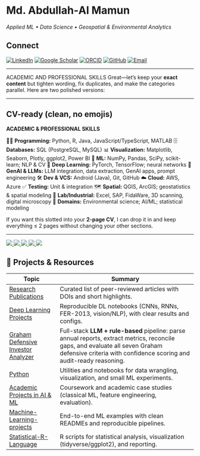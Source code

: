 # Md. Abdullah‑Al Mamun

*Applied ML • Data Science • Geospatial & Environmental Analytics*

## Connect

[![LinkedIn](assets/buttons/linkedin.png)](https://www.linkedin.com/in/md-abdullah-al-mamun-a23416b8/)
[![Google Scholar](assets/buttons/scholar.png)](https://scholar.google.com/citations?user=6iTitIQAAAAJ&hl=en&authuser=1)
[![ORCID](assets/buttons/orcid.png)](https://orcid.org/0009-0001-6749-9171)
[![GitHub](assets/buttons/github.png)](https://github.com/Abdullah-TU)
[![Email](assets/buttons/email.png)](mailto:md.abdullah.al.mamun.tu@gmail.com)


---

 ACADEMIC AND PROFESSIONAL SKILLS
Great—let’s keep your **exact content** but tighten wording, fix duplicates, and make the categories parallel. Here are two polished versions:

---

## CV-ready (clean, no emojis)

**ACADEMIC & PROFESSIONAL SKILLS**

👨‍💻 **Programming:** Python, R, Java, JavaScript/TypeScript, MATLAB
🗄️ **Databases:** SQL (PostgreSQL, MySQL)
📊 **Visualization:** Matplotlib, Seaborn, Plotly, ggplot2, Power BI
🤖 **ML:** NumPy, Pandas, SciPy, scikit-learn; NLP & CV
🧠 **Deep Learning:** PyTorch, TensorFlow; neural networks
🧪 **GenAI & LLMs:** LLM integration, data extraction, GenAI apps, prompt engineering
🛠️ **Dev & VCS:** Android (Java), Git, GitHub
☁️ **Cloud:** AWS, Azure
✅ **Testing:** Unit & integration
🗺️ **Spatial:** QGIS, ArcGIS; geostatistics & spatial modeling
🧪 **Lab/Industrial:** Excel, SAP, FidaWare, 3D scanning, digital microscopy
🔬 **Domains:** Environmental science; AI/ML; statistical modeling

If you want this slotted into your **2-page CV**, I can drop it in and keep everything ≤ 2 pages without changing your other sections.

---
<p align="left">
  <a href="https://www.linkedin.com/in/md-abdullah-al-mamun-a23416b8/" target="_blank">
    <img src="https://img.shields.io/badge/LinkedIn-?logo=linkedin&logoColor=white&color=0A66C2&style=flat" />
  </a>
  <a href="https://scholar.google.com/citations?user=6iTitIQAAAAJ&hl=en&authuser=1" target="_blank">
    <img src="https://img.shields.io/badge/Google%20Scholar-?logo=googlescholar&logoColor=white&color=4285F4&style=flat" />
  </a>
  <a href="https://orcid.org/0009-0001-6749-9171" target="_blank">
    <img src="https://img.shields.io/badge/ORCID-?logo=orcid&logoColor=white&color=A6CE39&style=flat" />
  </a>
  <a href="https://github.com/Abdullah-TU" target="_blank">
    <img src="https://img.shields.io/badge/GitHub-?logo=github&logoColor=white&color=181717&style=flat" />
  </a>
  <a href="mailto:md.abdullah.al.mamun.tu@gmail.com">
    <img src="https://img.shields.io/badge/Email-?logo=gmail&logoColor=white&color=EA4335&style=flat" />
  </a>
</p>


## 📁 Projects & Resources

| Topic | Summary |
|---|---|
| [Research Publications](https://github.com/Abdullah-TU/Research-Publications) | Curated list of peer-reviewed articles with DOIs and short highlights. |
| [Deep Learning Projects](https://github.com/Abdullah-TU/Deep-Learning-Projects) | Reproducible DL notebooks (CNNs, RNNs, FER-2013, vision/NLP), with clear results and configs. |
| [Graham Defensive Investor Analyzer](https://github.com/Abdullah-TU/Graham-Defensive-Investor-Analyzer) | Full-stack **LLM + rule-based** pipeline: parse annual reports, extract metrics, reconcile gaps, and evaluate all seven Graham defensive criteria with confidence scoring and audit-ready reasoning. |
| [Python](https://github.com/Abdullah-TU/Python) | Utilities and notebooks for data wrangling, visualization, and small ML experiments. |
| [Academic Projects in AI & ML](https://github.com/Abdullah-TU/Academic-Projects-in-AI-and-ML) | Coursework and academic case studies (classical ML, feature engineering, evaluation). |
| [Machine-Learning-projects](https://github.com/Abdullah-TU/Machine-Learning-projects) | End-to-end ML examples with clean READMEs and reproducible pipelines. |
| [Statistical-R-Language](https://github.com/Abdullah-TU/Statistical-R-Language) | R scripts for statistical analysis, visualization (tidyverse/ggplot2), and reporting. |

